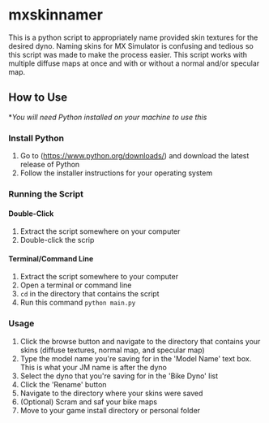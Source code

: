 # mxskinnamer
This is a python script to appropriately name provided skin textures for the desired dyno.
Naming skins for MX Simulator is confusing and tedious so this script was made to make the process easier. This script works with multiple diffuse maps at once and with or without a normal and/or specular map.

## How to Use

**You will need Python installed on your machine to use this*

### Install Python
1. Go to (https://www.python.org/downloads/) and download the latest release of Python
2. Follow the installer instructions for your operating system

### Running the Script

#### Double-Click
1. Extract the script somewhere on your computer
2. Double-click the scrip
#### Terminal/Command Line
1. Extract the script somewhere to your computer
2. Open a terminal or command line
3. `cd` in the directory that contains the script
4. Run this command `python main.py`

### Usage
1. Click the browse button and navigate to the directory that contains your skins (diffuse textures, normal map, and specular map)
2. Type the model name you're saving for in the 'Model Name' text box. This is what your JM name is after the dyno
3. Select the dyno that you're saving for in the 'Bike Dyno' list
4. Click the 'Rename' button
5. Navigate to the directory where your skins were saved
6. (Optional) Scram and saf your bike maps
7. Move to your game install directory or personal folder
